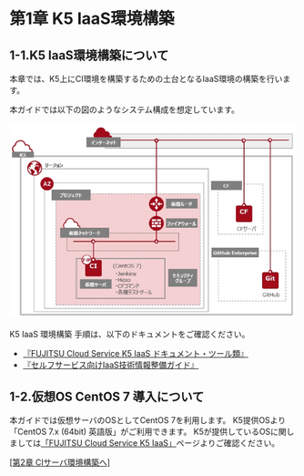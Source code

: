 # 第1章 K5 IaaS環境構築

## 1-1.K5 IaaS環境構築について

本章では、K5上にCI環境を構築するための土台となるIaaS環境の構築を行います。

本ガイドでは以下の図のようなシステム構成を想定しています。

![System01](./image/system01.jpg)

K5 IaaS 環境構築 手順は、以下のドキュメントをご確認ください。

- [『FUJITSU Cloud Service K5 IaaS ドキュメント・ツール類』](https://k5-doc.jp-east-1.paas.cloud.global.fujitsu.com/doc/jp/iaas/document/list/doclist_iaas.html)
- [『セルフサービス向けIaaS技術情報整備ガイド』](https://k5-doc.jp-east-1.paas.cloud.global.fujitsu.com/doc/jp/iaas/document/iaas_tutorial/index.html)

## 1-2.仮想OS CentOS 7 導入について

本ガイドでは仮想サーバのOSとしてCentOS 7を利用します。
K5提供OSより「CentOS 7.x (64bit) 英語版」がご利用できます。
K5が提供しているOSに関しましては[「FUJITSU Cloud Service K5 IaaS」](http://jp.fujitsu.com/solutions/cloud/k5/function/iaas/)ページよりご確認ください。

[[第2章 CIサーバ環境構築へ]](ci-server.md)
